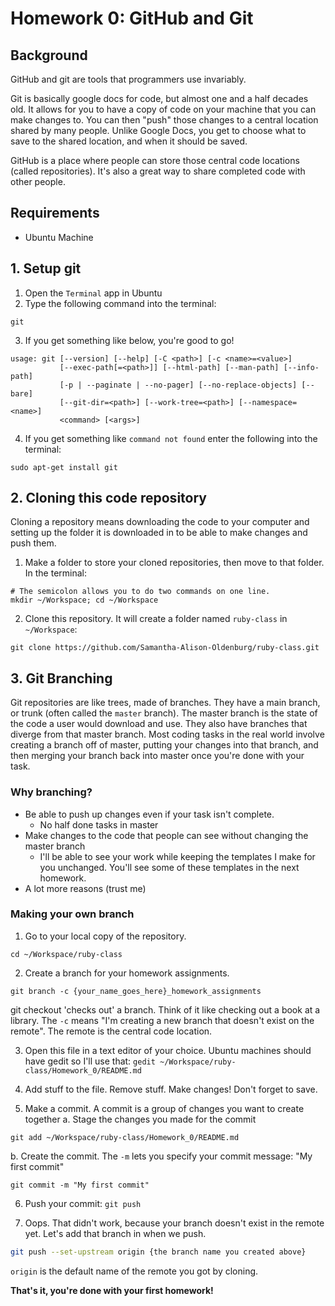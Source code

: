 # Homework 0: GitHub and Git #

## Background ##

GitHub and git are tools that programmers use invariably.

Git is basically google docs for code, but almost one and a half decades old. It allows for you to have a copy of code on your machine that you can make changes to. You can then "push" those changes to a central location shared by many people. Unlike Google Docs, you get to choose what to save to the shared location, and when it should be saved.

GitHub is a place where people can store those central code locations (called repositories). It's also a great way to share completed code with other people.

## Requirements ##
* Ubuntu Machine

## 1. Setup git ##


1. Open the `Terminal` app in Ubuntu
2. Type the following command into the terminal:

```
git
```

3. If you get something like below, you're good to go!

```
usage: git [--version] [--help] [-C <path>] [-c <name>=<value>]
           [--exec-path[=<path>]] [--html-path] [--man-path] [--info-path]
           [-p | --paginate | --no-pager] [--no-replace-objects] [--bare]
           [--git-dir=<path>] [--work-tree=<path>] [--namespace=<name>]
           <command> [<args>]
```

4. If you get something like `command not found` enter the following into the terminal:

```
sudo apt-get install git
```

## 2. Cloning this code repository ##

Cloning a repository means downloading the code to your computer and setting up the folder it is downloaded in to be able to make changes and push them.

1. Make a folder to store your cloned repositories, then move to that folder. In the terminal:

```
# The semicolon allows you to do two commands on one line.
mkdir ~/Workspace; cd ~/Workspace
```

2. Clone this repository. It will create a folder named `ruby-class` in `~/Workspace`:

```
git clone https://github.com/Samantha-Alison-Oldenburg/ruby-class.git
```

## 3. Git Branching ##

Git repositories are like trees, made of branches. They have a main branch, or trunk (often called the `master` branch). The master branch is the state of the code a user would download and use. They also have branches that diverge from that master branch. Most coding tasks in the real world involve creating a branch off of master, putting your changes into that branch, and then merging your branch back into master once you're done with your task.

### Why branching? ###
* Be able to push up changes even if your task isn't complete.
  * No half done tasks in master
* Make changes to the code that people can see without changing the master branch
  * I'll be able to see your work while keeping the templates I make for you unchanged. You'll see some of these templates in the next homework.
* A lot more reasons (trust me)

### Making your own branch ###
1. Go to your local copy of the repository.

```
cd ~/Workspace/ruby-class
```

2. Create a branch for your homework assignments.

```
git branch -c {your_name_goes_here}_homework_assignments
```

git checkout 'checks out' a branch. Think of it like checking out a book at a library. The `-c` means "I'm creating a new branch that doesn't exist on the remote". The remote is the central code location.

3. Open this file in a text editor of your choice. Ubuntu machines should have gedit so I'll use that: `gedit ~/Workspace/ruby-class/Homework_0/README.md`

4. Add stuff to the file. Remove stuff. Make changes! Don't forget to save.

5. Make a commit. A commit is a group of changes you want to create together
  a. Stage the changes you made for the commit
```
git add ~/Workspace/ruby-class/Homework_0/README.md
```

  b. Create the commit. The `-m` lets you specify your commit message: "My first commit"

```
git commit -m "My first commit"
```

6. Push your commit: `git push`

7. Oops. That didn't work, because your branch doesn't exist in the remote yet. Let's add that branch in when we push.

``` bash
git push --set-upstream origin {the branch name you created above}
```

`origin` is the default name of the remote you got by cloning.

**That's it, you're done with your first homework!**
